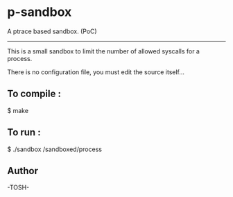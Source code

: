 # p-sandbox
A ptrace based sandbox. (PoC)

--------------------------------


This is a small sandbox to limit the number of allowed syscalls for a process.

There is no configuration file, you must edit the source itself...


## To compile :

$ make


## To run :

$ ./sandbox /sandboxed/process


## Author

-TOSH-
